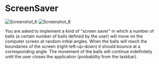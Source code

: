 # ScreenSaver

![Screenshot_6](https://user-images.githubusercontent.com/98179885/222773034-78194a49-a4b5-4d11-89e6-5b5d70408d3c.jpg)
![Screenshot_8](https://user-images.githubusercontent.com/98179885/222773045-961f2ac9-ad29-414d-a09f-02b7c8e23fe9.jpg)


You are asked to implement a kind of "screen saver" in which a number of balls (a certain number of balls defined
by the user) will move on the computer screen at random initial angles. When the balls will
reach the boundaries of the screen (right-left-up-down) it should bounce at a corresponding angle.
The movement of the balls will continue indefinitely until the user closes the application (probability
from the taskbar).

